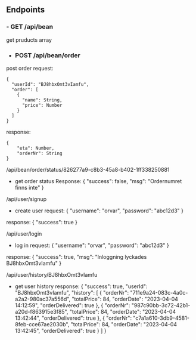## Endpoints
### - GET /api/bean
get pruducts array

- ### POST /api/bean/order
post order
request:
```
{
  "userId": "BJ8hbxOmt3vIamfu",
  "order": [
    {
      "name": String,
      "price": Number
    }
  ]
}
```
response:
```
{
    "eta": Number,
    "orderNr": String
}
```
/api/bean/order/status/826277a9-c8b3-45a8-b402-1ff338250881
- get order status
Response: {
    "success": false,
    "msg": "Ordernumret finns inte"
}

/api/user/signup
- create user
request: 
{
  "username": "orvar",
  "password": "abc12d3"
}

response:
{
    "success": true
}

/api/user/login
- log in
request:
{
  "username": "orvar",
  "password": "abc12d3"
}

response:
{
    "success": true,
    "msg": "Inloggning lyckades BJ8hbxOmt3vIamfu"
}

/api/user/history/BJ8hbxOmt3vIamfu
- get user history
response:
{
    "success": true,
    "userId": "BJ8hbxOmt3vIamfu",
    "history": [
        {
            "orderNr": "711e9a24-083c-4a0c-a2a2-980ac37a556d",
            "totalPrice": 84,
            "orderDate": "2023-04-04 14:12:59",
            "orderDelivered": true
        },
        {
            "orderNr": "987c90bb-3c72-42b1-a20d-f863915e3f85",
            "totalPrice": 84,
            "orderDate": "2023-04-04 13:42:44",
            "orderDelivered": true
        },
        {
            "orderNr": "c7a1a610-3db9-4581-8feb-cce67ae2030b",
            "totalPrice": 84,
            "orderDate": "2023-04-04 13:42:45",
            "orderDelivered": true
        }
    ]
} 
